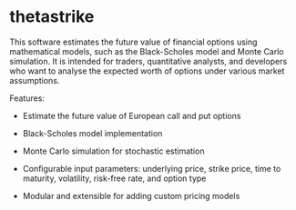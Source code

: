# thetastrike
This software estimates the future value of financial options using mathematical models, such as the Black-Scholes model and Monte Carlo simulation. It is intended for traders, quantitative analysts, and developers who want to analyse the expected worth of options under various market assumptions.

Features:
- Estimate the future value of European call and put options

- Black-Scholes model implementation

- Monte Carlo simulation for stochastic estimation

- Configurable input parameters: underlying price, strike price, time to maturity, volatility, risk-free rate, and option type

- Modular and extensible for adding custom pricing models

